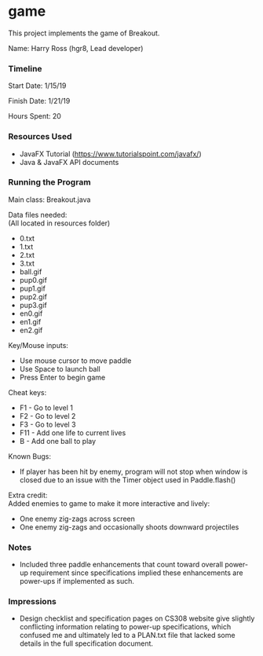 game
====

This project implements the game of Breakout.

Name: Harry Ross (hgr8, Lead developer)

### Timeline

Start Date: 1/15/19

Finish Date: 1/21/19

Hours Spent: 20

### Resources Used
- JavaFX Tutorial (https://www.tutorialspoint.com/javafx/)
- Java & JavaFX API documents

### Running the Program

Main class: Breakout.java

Data files needed:  
(All located in resources folder)
- 0.txt
- 1.txt
- 2.txt
- 3.txt
- ball.gif
- pup0.gif
- pup1.gif
- pup2.gif
- pup3.gif
- en0.gif
- en1.gif
- en2.gif

Key/Mouse inputs:
- Use mouse cursor to move paddle
- Use Space to launch ball
- Press Enter to begin game

Cheat keys:
- F1 - Go to level 1
- F2 - Go to level 2
- F3 - Go to level 3
- F11 - Add one life to current lives
- B - Add one ball to play

Known Bugs:
- If player has been hit by enemy, program will not stop when
 window is closed due to an issue with the Timer object used
 in Paddle.flash()

Extra credit:  
Added enemies to game to make it more interactive and lively:
- One enemy zig-zags across screen
- One enemy zig-zags and occasionally shoots downward projectiles


### Notes
- Included three paddle enhancements that count toward overall
power-up requirement since specifications implied these enhancements
are power-ups if implemented as such.

### Impressions
- Design checklist and specification pages on CS308 website
give slightly conflicting information relating to power-up specifications,
 which confused me and ultimately led to a PLAN.txt file that lacked some 
 details in the full specification document.
